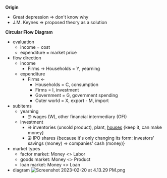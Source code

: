 
**Origin**
- Great depression => don't know why
- J.M. Keynes => proposed theory as a solution


**Circular Flow Diagram**
- evaluation
	- income = cost
	- expenditure = market price
- flow direction
	- income
		- Firms -> Households = Y, yearning
	- expenditure
		- Firms <-
			- Households      = C, consumption
			- Firms           = I, investment
			- Government      = G, government spending
			- Outer world     = X, export - M, import
- subitems
	- yearning
		- $\ni$ wages (W), other financial intermediary (OFI)
	- investment
		- $\ni$ inventories (unsold product), plant, <u>houses</u>
		     {keep it, can make money}
		- $\not\ni$ IPO shares
		     {because it's only changing its form:
		      investors' savings (money) => companies' cash (money)}
- market types
	- factor market: Money <> Labor
	- goods market:  Money <> Product
	- loan market:   Money <> Loan
- diagram
  ![Screenshot 2023-02-20 at 4.13.29 PM.png](Screenshot_2023-02-20_at_4.13.29_PM_1676880814720_0.png)